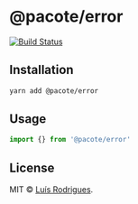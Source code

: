 # @pacote/error

[![Build Status](https://travis-ci.org/PacoteJS/pacote.svg?branch=master)](https://travis-ci.org/PacoteJS/pacote)

## Installation

```bash
yarn add @pacote/error
```

## Usage

```typescript
import {} from '@pacote/error'
```

## License

MIT © [Luís Rodrigues](https://goblindegook.com).
